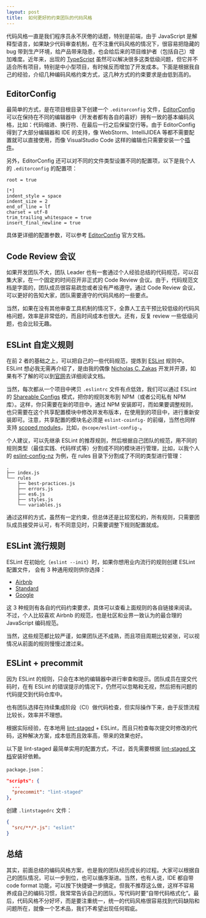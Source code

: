 ```yaml
---
layout: post
title:  如何更好的约束团队的代码风格
---
```


代码风格一直是我们程序员永不厌倦的话题，特别是前端，由于 JavaScript 是解释型语言，如果缺少代码审查机制，在不注重代码风格的情况下，很容易把隐藏的 bug 带到生产环境，给产品带来隐患，也会给后来的项目维护者（包括自己）增加难度。近年来，出现的 [TypeScript](https://www.tslang.cn/) 虽然可以解决很多这类低级问题，但它并不适合所有项目，特别是中小型项目，有时候反而增加了开发成本。下面是根据我自己的经验，介绍几种编码风格约束方式，这几种方式的约束要求是由低到高的。

## EditorConfig

最简单的方式，是在项目根目录下创建一个 `.editorconfig` 文件，[EditorConfig](https://editorconfig.org/) 可以在保持在不同的编辑器中（开发者都有各自的喜好）拥有一致的基本编码风格，比如：代码缩进、换行符、在最后一行之后保留空行等。由于 EditorConfig 得到了大部分编辑器和 IDE 的支持，像 WebStorm、IntelliJIDEA 等都不需要配置就可以直接使用，而像 VisualStudio Code 这样的编辑也只需要安装一个[插件](https://marketplace.visualstudio.com/items?itemName=EditorConfig.EditorConfig)。

另外，EditorConfig 还可以对不同的文件类型设置不同的配置项，以下是我个人的 `.editorconfig` 的配置项：

```
root = true

[*]
indent_style = space
indent_size = 2
end_of_line = lf
charset = utf-8
trim_trailing_whitespace = true
insert_final_newline = true

```

具体更详细的配置参数，可以参考 [EditorConfig](https://editorconfig.org/) 官方文档。

## Code Review 会议

如果开发团队不大，团队 Leader 也有一套通过个人经验总结的代码规范，可以召集大家，在一个固定的时间召开非正式的 Code Review 会议。由于，代码规范文档是字面的，团队成员很容易疏忽或者没有严格遵守。通过 Code Review 会议，可以更好的告知大家，团队需要遵守的代码风格的一些要点。

当然，如果在没有其他审查工具机制的情况下，全靠人工去干预比较低级的代码风格问题，效率是非常低的，而且时间成本也很大。还有，反复 review 一些低级问题，也会比较无趣。

## ESLint 自定义规则

在前 2 者的基础之上，可以把自己的一些代码规范，提炼到 [ESLint](https://eslint.org/) 规则中。ESLint 想必我无需再介绍了，是由我的偶像 [Nicholas C. Zakas](http://nczonline.net/) 开发并开源，如果有不了解的可以到[官网](https://eslint.org/)去详细阅读文档。

当然，每次都从一个项目中拷贝 `.eslintrc` 文件有点低效，我们可以通过 ESLint 的 [Shareable Configs](https://eslint.org/docs/developer-guide/shareable-configs) 模式，把你的规则发布到 NPM（或者公司私有 NPM 库）。这样，你只需要在新的项目中，通过 NPM 安装即可，而如果要调整规则，也只需要在这个共享配置模块中修改并发布版本，在使用到的项目中，进行重新安装即可。注意，共享配置的模块名必须是 `eslint-coinfig-` 的前缀，当然也同样支持 [scoped modules](https://docs.npmjs.com/misc/scope)，比如，`@scope/eslint-config-`。

个人建议，可以先继承 ESLint 的推荐规则，然后根据自己团队的规范，用不同的规则类型（最佳实践、代码样式等）分割成不同的模块进行管理，比如，以我个人的 [eslint-config-nz](https://github.com/nicolaszhao/eslint-config-nz/tree/master/rules) 为例，在 rules 目录下分割成了不同的类型进行管理：

```shell
.
├── index.js
└── rules
    ├── best-practices.js
    ├── errors.js
    ├── es6.js
    ├── styles.js
    └── variables.js
```

通过这样的方式，虽然有一定约束，但总体还是比较宽松的，所有规则，只需要团队成员接受并认可，有不同意见时，只需要调整下规则配置就成。

## ESLint 流行规则

ESLint 在初始化（`eslint --init`）时，如果你想用业内流行的规则创建 ESLint 配置文件， 会有 3 种通用规则供你选择：

- [Airbnb](https://github.com/airbnb/javascript)
- [Standard](https://github.com/standard/standard)
- [Google](https://github.com/google/eslint-config-google)

这 3 种规则有各自的代码约束要求，具体可以查看上面规则的各自链接来阅读。不过，个人比较喜欢 Airbnb 的规范，也是社区和业界一致认为的最合理的 JavaScript 编码规范。

当然，这些规范都比较严谨，如果团队还不成熟，而且项目周期比较紧张，可以视情况从前面的规则慢慢过渡过来。

## ESLint + precommit

因为 ESLint 的规则，只会在本地的编辑器中进行审查和提示。团队成员在提交代码时，在有 ESLint 的错误提示的情况下，仍然可以忽略和无视，然后把有问题的代码提交到代码仓库中。

也有团队选择在持续集成阶段（CI）做代码检查，但实际操作下来，由于反馈流程比较长，效率并不理想。

根据实际经验，在本地用 [lint-staged](https://github.com/okonet/lint-staged) + ESLint，而且只检查每次提交时修改的代码，这种解决方案，成本低而且效率高，带来的效果也好。

以下是 lint-staged 最简单实用的配置方式，不过，首先需要根据 [lint-staged 文档](https://github.com/okonet/lint-staged)安装好依赖。

`package.json`：

```json
"scripts": {
  ...
  "precommit": "lint-staged"
},
```

创建 `.lintstagedrc` 文件：

```json
{
  "src/**/*.js": "eslint"
}
```

## 总结

其实，前面总结的编码风格方案，也是我的团队经历成长的过程。大家可以根据自己的团队情况，可以一步到位，也可以循序渐进。当然，也有人说，IDE 都自带 code format 功能，可以按下快捷键一步搞定。但我不推荐这么做，这样不容易养成自己的编码习惯，我常常告诉自己的团队，写代码时要“自带代码格式化”。最后，代码风格不分好坏，而是要注重统一，统一的代码风格很容易找到代码缺陷和问题所在，就像一个艺术品，我们不希望出现任何瑕疵。


